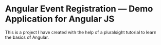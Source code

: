 # Angular Event Registration — Demo Application for Angular JS

This is a project I have created with the help of a pluralsight tutorial to learn the basics of Angular.

